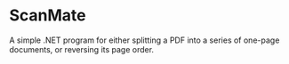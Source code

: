 ScanMate
========

A simple .NET program for either splitting a PDF into a series of one-page documents, or reversing its page order.
